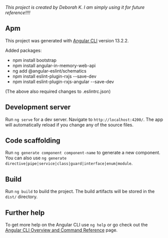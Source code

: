 _This project is created by Deborah K. I am simply using it for future reference!!!!_

## Apm

This project was generated with [Angular CLI](https://github.com/angular/angular-cli) version 13.2.2.

Added packages:

- npm install bootstrap
- npm install angular-in-memory-web-api
- ng add @angular-eslint/schematics
- npm install eslint-plugin-rxjs --save-dev
- npm install eslint-plugin-rxjs-angular --save-dev

(The above also required changes to .eslintrc.json)

## Development server

Run `ng serve` for a dev server. Navigate to `http://localhost:4200/`. The app will automatically reload if you change any of the source files.

## Code scaffolding

Run `ng generate component component-name` to generate a new component. You can also use `ng generate directive|pipe|service|class|guard|interface|enum|module`.

## Build

Run `ng build` to build the project. The build artifacts will be stored in the `dist/` directory.

## Further help

To get more help on the Angular CLI use `ng help` or go check out the [Angular CLI Overview and Command Reference](https://angular.io/cli) page.
